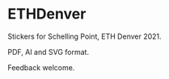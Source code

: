 # ETHDenver
Stickers for Schelling Point, ETH Denver 2021. 

PDF, AI and SVG format.

Feedback welcome. 
